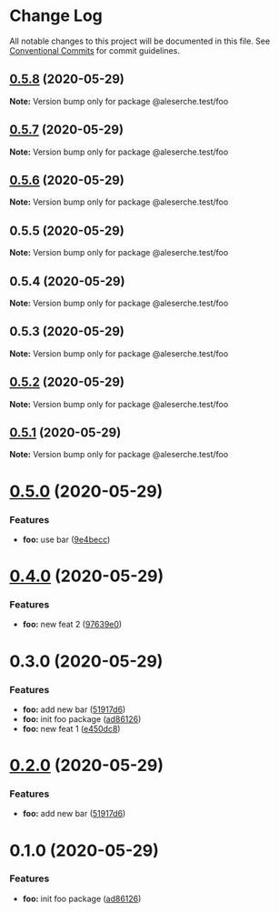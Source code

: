 # Change Log

All notable changes to this project will be documented in this file.
See [Conventional Commits](https://conventionalcommits.org) for commit guidelines.

## [0.5.8](https://github.com/aleserche-test/test-site/compare/@aleserche.test/foo@0.5.7...@aleserche.test/foo@0.5.8) (2020-05-29)

**Note:** Version bump only for package @aleserche.test/foo





## [0.5.7](https://github.com/aleserche-test/test-site/compare/@aleserche.test/foo@0.5.6...@aleserche.test/foo@0.5.7) (2020-05-29)

**Note:** Version bump only for package @aleserche.test/foo





## [0.5.6](https://github.com/aleserche-test/test-site/compare/@aleserche.test/foo@0.5.5...@aleserche.test/foo@0.5.6) (2020-05-29)

**Note:** Version bump only for package @aleserche.test/foo





## 0.5.5 (2020-05-29)

**Note:** Version bump only for package @aleserche.test/foo





## 0.5.4 (2020-05-29)

**Note:** Version bump only for package @aleserche.test/foo





## 0.5.3 (2020-05-29)

**Note:** Version bump only for package @aleserche.test/foo





## [0.5.2](https://github.com/aleserche-test/test-site/compare/@aleserche.test/foo@0.5.1...@aleserche.test/foo@0.5.2) (2020-05-29)

**Note:** Version bump only for package @aleserche.test/foo





## [0.5.1](https://github.com/aleserche-test/test-site/compare/@aleserche.test/foo@0.5.0...@aleserche.test/foo@0.5.1) (2020-05-29)

**Note:** Version bump only for package @aleserche.test/foo





# [0.5.0](https://github.com/aleserche-test/test-site/compare/@aleserche.test/foo@0.4.0...@aleserche.test/foo@0.5.0) (2020-05-29)


### Features

* **foo:** use bar ([9e4becc](https://github.com/aleserche-test/test-site/commit/9e4beccaab18699fabefcf420f1aba6a94300460))





# [0.4.0](https://github.com/aleserche-test/test-site/compare/@aleserche.test/foo@0.3.0...@aleserche.test/foo@0.4.0) (2020-05-29)


### Features

* **foo:** new feat 2 ([97639e0](https://github.com/aleserche-test/test-site/commit/97639e05eab16f9fd42b384d962b5c1ba5e9baa0))





# 0.3.0 (2020-05-29)


### Features

* **foo:** add new bar ([51917d6](https://github.com/aleserche-test/test-site/commit/51917d64b86f91e54bce4851637463db1294694d))
* **foo:** init foo package ([ad86126](https://github.com/aleserche-test/test-site/commit/ad86126e242ed144ad62f3e71bf06d87f2068326))
* **foo:** new feat 1 ([e450dc8](https://github.com/aleserche-test/test-site/commit/e450dc867fb7ca7eac2ca63d3a6482756c46a72f))





# [0.2.0](https://github.com/aleserche-test/test-site/compare/@aleserche-test/foo@0.1.0...@aleserche-test/foo@0.2.0) (2020-05-29)


### Features

* **foo:** add new bar ([51917d6](https://github.com/aleserche-test/test-site/commit/51917d64b86f91e54bce4851637463db1294694d))





# 0.1.0 (2020-05-29)


### Features

* **foo:** init foo package ([ad86126](https://github.com/aleserche-test/test-site/commit/ad86126e242ed144ad62f3e71bf06d87f2068326))
